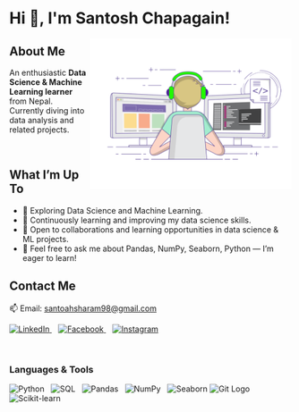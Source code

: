 # Hi 👋, I'm Santosh Chapagain!
<img src="giffile.gif" alt="Coding animation" width="360" align="right" />

## About Me
An enthusiastic **Data Science & Machine Learning learner** from Nepal.  
Currently diving into data analysis and related projects.  

<br/>

## What I’m Up To  
- 🔭 Exploring Data Science and Machine Learning.  
- 🌱 Continuously learning and improving my data science skills.  
- 🤝 Open to collaborations and learning opportunities in data science & ML projects.  
- 💬 Feel free to ask me about Pandas, NumPy, Seaborn, Python — I’m eager to learn!

## Contact Me  
📫 Email: [santoahsharam98@gmail.com](mailto:santoahsharam98@gmail.com)

<p align="left">
  <a href="https://www.linkedin.com/in/santosh-chapagain-041629259/" target="_blank">
    <img src="https://img.icons8.com/color/48/linkedin-circled--v1.png" height="44" alt="LinkedIn"/>
  </a>&nbsp;&nbsp;
  <a href="https://www.facebook.com/santosh.chapagain.376" target="_blank">
    <img src="https://img.icons8.com/color/48/facebook-circled--v1.png" height="44" alt="Facebook"/>
  </a>&nbsp;&nbsp;
  <a href="https://www.instagram.com/santosz_79/" target="_blank">
    <img src="https://img.icons8.com/fluency/48/instagram-new.png" height="44" alt="Instagram"/>
  </a>
</p>

</br>

### Languages & Tools
<p align="left">
  <img src="https://cdn.jsdelivr.net/gh/devicons/devicon/icons/python/python-original.svg" alt="Python" height="40"/>&nbsp;&nbsp;
  <img src="https://cdn.jsdelivr.net/gh/devicons/devicon/icons/mysql/mysql-original.svg" alt="SQL" height="40"/>&nbsp;&nbsp;
  <img src="https://cdn.jsdelivr.net/gh/devicons/devicon/icons/pandas/pandas-original.svg" alt="Pandas" height="40"/>&nbsp;&nbsp;
  <img src="https://cdn.jsdelivr.net/gh/devicons/devicon/icons/numpy/numpy-original.svg" alt="NumPy" height="40"/>&nbsp;&nbsp;
  <img src="https://raw.githubusercontent.com/mwaskom/seaborn/master/doc/_static/logo-mark-lightbg.svg" alt="Seaborn" height="40"/>
  <img src="https://git-scm.com/images/logos/downloads/Git-Icon-1788C.svg" alt="Git Logo" width="48" height="48">
   <img src="https://scikit-learn.org/stable/_static/scikit-learn-logo-small.png" alt="Scikit-learn" height="40"/>&nbsp;&nbsp;
  
</p>
